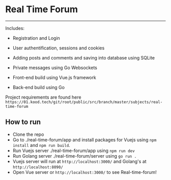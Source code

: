 # Real Time Forum
----
Includes: 
* Registration and Login
* User authentification, sessions and cookies 
* Adding posts and comments and saving into database using SQLite
* Private messages using Go Websockets

* Front-end build using Vue.js framework
* Back-end build using Go

Project requirements are found here `https://01.kood.tech/git/root/public/src/branch/master/subjects/real-time-forum`


## How to run

- Clone the repo
- Go to ./real-time-forum/app and install packages for Vuejs using `npm install` and `npm run build`.
- Run Vuejs server ./real-time-forum/app using `npm run dev`
- Run Golang server ./real-time-forum/server using `go run .`
- Vuejs server will run at `http://localhost:3000/` and Golang's at `http://localhost:8090/`
- Open Vue server or `http://localhost:3000/` to see Real-time-forum!
